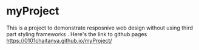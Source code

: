 # myProject
This is a project to demonstrate resposnive web design without using third part styling frameworks .
Here's the link to github pages https://0101chaitanya.github.io/myProject/
